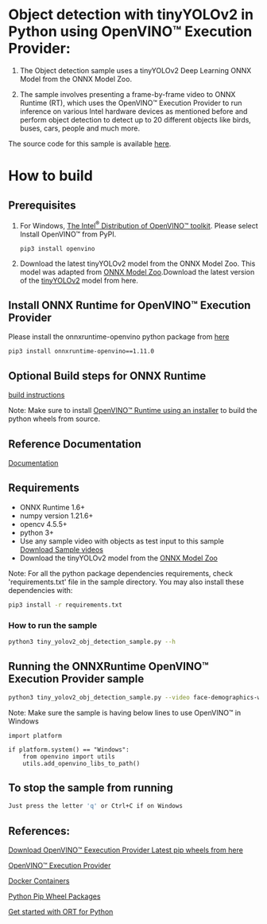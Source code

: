 # Object detection with tinyYOLOv2 in Python using OpenVINO™ Execution Provider:

1. The Object detection sample uses a tinyYOLOv2 Deep Learning ONNX Model from the ONNX Model Zoo.

2. The sample involves presenting a frame-by-frame video to ONNX Runtime (RT), which uses the OpenVINO™ Execution Provider to run inference on various Intel hardware devices as mentioned before and perform object detection to detect up to 20 different objects like birds, buses, cars, people and much more.

The source code for this sample is available [here](https://github.com/microsoft/onnxruntime-inference-examples/tree/main/python/OpenVINO_EP/tiny_yolo_v2_object_detection).

# How to build

## Prerequisites
1. For Windows, [The Intel<sup>®</sup> Distribution of OpenVINO™ toolkit](https://docs.openvino.ai/latest/openvino_docs_install_guides_installing_openvino_windows_header.html#doxid-openvino-docs-install-guides-installing-openvino-windows-header).
   Please select Install OpenVINO™ from PyPI.
   ```
   pip3 install openvino
   ```
2. Download the latest tinyYOLOv2 model from the ONNX Model Zoo.
   This model was adapted from [ONNX Model Zoo](https://github.com/onnx/models).Download the latest version of the [tinyYOLOv2](https://github.com/onnx/models/tree/master/vision/object_detection_segmentation/tiny-yolov2) model from here.

## Install ONNX Runtime for OpenVINO™ Execution Provider
Please install the onnxruntime-openvino python package from [here](https://pypi.org/project/onnxruntime-openvino/1.11.0/)
```
pip3 install onnxruntime-openvino==1.11.0
```

## Optional Build steps for ONNX Runtime
[build instructions](https://onnxruntime.ai/docs/build/eps.html#openvino)

Note: Make sure to install [OpenVINO™ Runtime using an installer](https://docs.openvino.ai/latest/openvino_docs_install_guides_install_runtime.html) to build the python wheels from source.

## Reference Documentation
[Documentation](https://onnxruntime.ai/docs/execution-providers/OpenVINO-ExecutionProvider.html)

## Requirements
* ONNX Runtime 1.6+
* numpy version 1.21.6+
* opencv 4.5.5+
* python 3+
* Use any sample video with objects as test input to this sample [Download Sample videos](https://github.com/intel-iot-devkit/sample-videos)
* Download the tinyYOLOv2 model from the [ONNX Model Zoo](https://github.com/onnx/models/tree/master/vision/object_detection_segmentation/tiny-yolov2) 

Note: For all the python package dependencies requirements, check 'requirements.txt' file in the sample directory. You may also install these dependencies with:
```bash
pip3 install -r requirements.txt
```

### How to run the sample
```bash
python3 tiny_yolov2_obj_detection_sample.py --h
```
## Running the ONNXRuntime OpenVINO™ Execution Provider sample
```bash
python3 tiny_yolov2_obj_detection_sample.py --video face-demographics-walking-and-pause.mp4 --model tinyyolov2.onnx --device CPU_FP32
```
Note: Make sure the sample is having below lines to use OpenVINO™ in Windows
```
import platform

if platform.system() == "Windows":
	from openvino import utils
	utils.add_openvino_libs_to_path()
```

## To stop the sample from running
```bash
Just press the letter 'q' or Ctrl+C if on Windows
```

## References:

[Download OpenVINO™ Eexecution Provider Latest pip wheels from here](https://pypi.org/project/onnxruntime-openvino/1.11.0/)

[OpenVINO™ Execution Provider](https://www.intel.com/content/www/us/en/artificial-intelligence/posts/faster-inferencing-with-one-line-of-code.html)

[Docker Containers](https://www.intel.com/content/www/us/en/artificial-intelligence/posts/openvino-execution-provider-docker-container.html)

[Python Pip Wheel Packages](https://www.intel.com/content/www/us/en/artificial-intelligence/posts/openvino-execution-provider-for-onnx-runtime.html)

[Get started with ORT for Python](https://onnxruntime.ai/docs/get-started/with-python.html)


